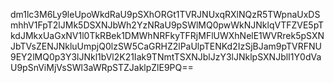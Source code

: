 dm1lc3M6Ly9leUpoWkdRaU9pSXhORGt1TVRJNUxqRXlNQzR5TWpnaUxDSmhhV1FpT2lJMk5DSXNJbWh2YzNRaU9pSWlMQ0pwWkNJNklqVTFZVE5pTkdJMkxUaGxNV1l0TkRBek1DMWhNRFkyTFRjMFlUWXhNelE1WVRrek5pSXNJbTVsZENJNkluUmpjQ0lzSW5CaGRHZ2lPaUlpTENKd2IzSjBJam9pTVRFNU9EY2lMQ0p3Y3lJNkl1bVl2K21Iak9TNmtTSXNJblJzY3lJNklpSXNJblI1Y0dVaU9pSnViMjVsSWl3aWRpSTZJaklpZlE9PQ==

